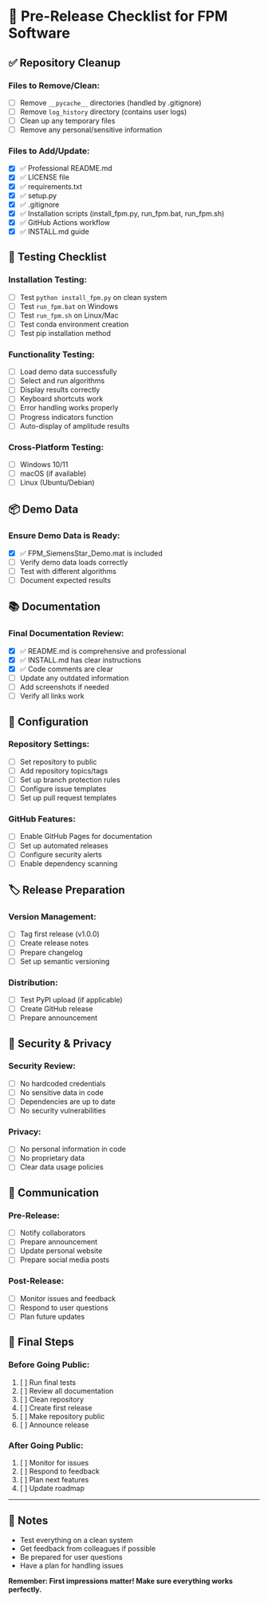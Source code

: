 # 🚀 Pre-Release Checklist for FPM Software

## ✅ Repository Cleanup

### Files to Remove/Clean:
- [ ] Remove `__pycache__` directories (handled by .gitignore)
- [ ] Remove `log_history` directory (contains user logs)
- [ ] Clean up any temporary files
- [ ] Remove any personal/sensitive information

### Files to Add/Update:
- [x] ✅ Professional README.md
- [x] ✅ LICENSE file
- [x] ✅ requirements.txt
- [x] ✅ setup.py
- [x] ✅ .gitignore
- [x] ✅ Installation scripts (install_fpm.py, run_fpm.bat, run_fpm.sh)
- [x] ✅ GitHub Actions workflow
- [x] ✅ INSTALL.md guide

## 🧪 Testing Checklist

### Installation Testing:
- [ ] Test `python install_fpm.py` on clean system
- [ ] Test `run_fpm.bat` on Windows
- [ ] Test `run_fpm.sh` on Linux/Mac
- [ ] Test conda environment creation
- [ ] Test pip installation method

### Functionality Testing:
- [ ] Load demo data successfully
- [ ] Select and run algorithms
- [ ] Display results correctly
- [ ] Keyboard shortcuts work
- [ ] Error handling works properly
- [ ] Progress indicators function
- [ ] Auto-display of amplitude results

### Cross-Platform Testing:
- [ ] Windows 10/11
- [ ] macOS (if available)
- [ ] Linux (Ubuntu/Debian)

## 📦 Demo Data

### Ensure Demo Data is Ready:
- [x] ✅ FPM_SiemensStar_Demo.mat is included
- [ ] Verify demo data loads correctly
- [ ] Test with different algorithms
- [ ] Document expected results

## 📚 Documentation

### Final Documentation Review:
- [x] ✅ README.md is comprehensive and professional
- [x] ✅ INSTALL.md has clear instructions
- [x] ✅ Code comments are clear
- [ ] Update any outdated information
- [ ] Add screenshots if needed
- [ ] Verify all links work

## 🔧 Configuration

### Repository Settings:
- [ ] Set repository to public
- [ ] Add repository topics/tags
- [ ] Set up branch protection rules
- [ ] Configure issue templates
- [ ] Set up pull request templates

### GitHub Features:
- [ ] Enable GitHub Pages for documentation
- [ ] Set up automated releases
- [ ] Configure security alerts
- [ ] Enable dependency scanning

## 🏷️ Release Preparation

### Version Management:
- [ ] Tag first release (v1.0.0)
- [ ] Create release notes
- [ ] Prepare changelog
- [ ] Set up semantic versioning

### Distribution:
- [ ] Test PyPI upload (if applicable)
- [ ] Create GitHub release
- [ ] Prepare announcement

## 🚨 Security & Privacy

### Security Review:
- [ ] No hardcoded credentials
- [ ] No sensitive data in code
- [ ] Dependencies are up to date
- [ ] No security vulnerabilities

### Privacy:
- [ ] No personal information in code
- [ ] No proprietary data
- [ ] Clear data usage policies

## 📢 Communication

### Pre-Release:
- [ ] Notify collaborators
- [ ] Prepare announcement
- [ ] Update personal website
- [ ] Prepare social media posts

### Post-Release:
- [ ] Monitor issues and feedback
- [ ] Respond to user questions
- [ ] Plan future updates

## 🎯 Final Steps

### Before Going Public:
1. [ ] Run final tests
2. [ ] Review all documentation
3. [ ] Clean repository
4. [ ] Create first release
5. [ ] Make repository public
6. [ ] Announce release

### After Going Public:
1. [ ] Monitor for issues
2. [ ] Respond to feedback
3. [ ] Plan next features
4. [ ] Update roadmap

---

## 📝 Notes

- Test everything on a clean system
- Get feedback from colleagues if possible
- Be prepared for user questions
- Have a plan for handling issues

**Remember: First impressions matter! Make sure everything works perfectly.**
